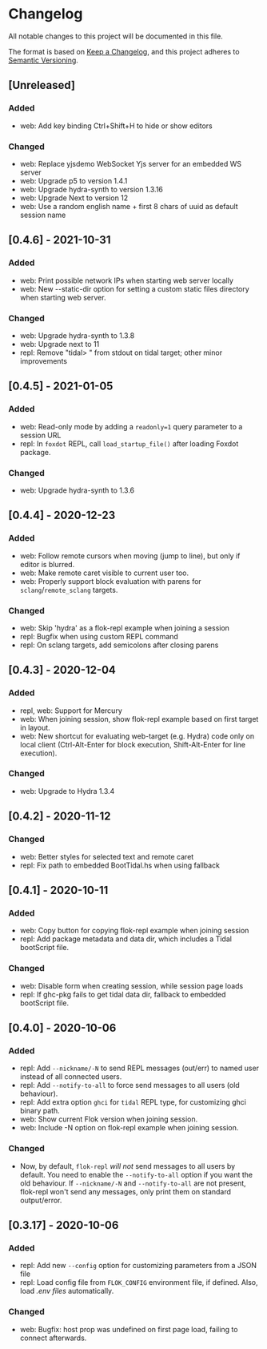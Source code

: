 # Changelog

All notable changes to this project will be documented in this file.

The format is based on [Keep a Changelog](https://keepachangelog.com/en/1.0.0/),
and this project adheres to [Semantic Versioning](https://semver.org/spec/v2.0.0.html).

## [Unreleased]

### Added

* web: Add key binding Ctrl+Shift+H to hide or show editors

### Changed

* web: Replace yjsdemo WebSocket Yjs server for an embedded WS server
* web: Upgrade p5 to version 1.4.1
* web: Upgrade hydra-synth to version 1.3.16
* web: Upgrade Next to version 12
* web: Use a random english name + first 8 chars of uuid as default session name

## [0.4.6] - 2021-10-31

### Added

* web: Print possible network IPs when starting web server locally
* web: New --static-dir option for setting a custom static files directory when
  starting web server.

### Changed

* web: Upgrade hydra-synth to 1.3.8
* web: Upgrade next to 11
* repl: Remove "tidal> " from stdout on tidal target; other minor improvements

## [0.4.5] - 2021-01-05

### Added

* web: Read-only mode by adding a `readonly=1` query parameter to a session URL
* repl: In `foxdot` REPL, call `load_startup_file()` after loading Foxdot package.

### Changed

* web: Upgrade hydra-synth to 1.3.6

## [0.4.4] - 2020-12-23

### Added

* web: Follow remote cursors when moving (jump to line), but only if editor is
  blurred.
* web: Make remote caret visible to current user too.
* web: Properly support block evaluation with parens for
  `sclang`/`remote_sclang` targets.

### Changed

* web: Skip 'hydra' as a flok-repl example when joining a session
* repl: Bugfix when using custom REPL command
* repl: On sclang targets, add semicolons after closing parens

## [0.4.3] - 2020-12-04

### Added

* repl, web: Support for Mercury
* web: When joining session, show flok-repl example based on first target in
  layout.
* web: New shortcut for evaluating web-target (e.g. Hydra) code only on local
  client (Ctrl-Alt-Enter for block execution, Shift-Alt-Enter for line
  execution).

### Changed

* web: Upgrade to Hydra 1.3.4

## [0.4.2] - 2020-11-12

### Changed

* web: Better styles for selected text and remote caret
* repl: Fix path to embedded BootTidal.hs when using fallback

## [0.4.1] - 2020-10-11

### Added

* web: Copy button for copying flok-repl example when joining session
* repl: Add package metadata and data dir, which includes a Tidal bootScript
  file.

### Changed

* web: Disable form when creating session, while session page loads
* repl: If ghc-pkg fails to get tidal data dir, fallback to embedded bootScript
  file.

## [0.4.0] - 2020-10-06

### Added

* repl: Add `--nickname/-N` to send REPL messages (out/err) to named user instead
  of all connected users.
* repl: Add `--notify-to-all` to force send messages to all users (old behaviour).
* repl: Add extra option `ghci` for `tidal` REPL type, for customizing ghci
  binary path.
* web: Show current Flok version when joining session.
* web: Include -N option on flok-repl example when joining session.

### Changed

* Now, by default, `flok-repl` *will not* send messages to all users by default.
  You need to enable the `--notify-to-all` option if you want the old
  behaviour. If `--nickname/-N` and `--notify-to-all` are not present,
  flok-repl won't send any messages, only print them on standard output/error.

## [0.3.17] - 2020-10-06

### Added

* repl: Add new `--config` option for customizing parameters from a JSON file
* repl: Load config file from `FLOK_CONFIG` environment file, if defined. Also,
  load *.env files* automatically.

### Changed

* web: Bugfix: host prop was undefined on first page load, failing to connect
  afterwards.
